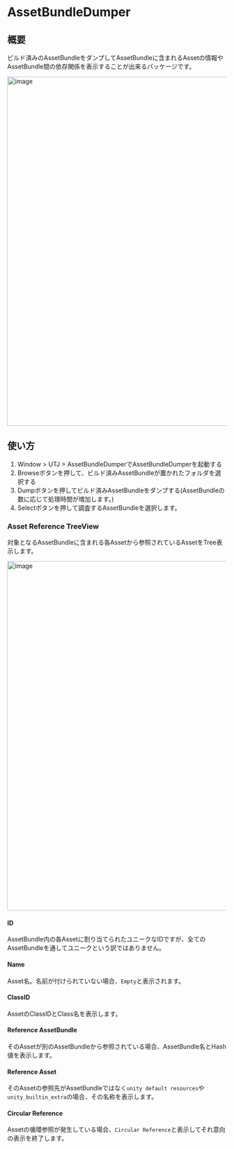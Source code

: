 # AssetBundleDumper

## 概要

ビルド済みのAssetBundleをダンプしてAssetBundleに含まれるAssetの情報やAssetBundle間の依存関係を表示することが出来るパッケージです。

<img width="800" alt="image" src="https://user-images.githubusercontent.com/29646672/195793413-f27afd9c-3bb9-45ad-b289-0739e5a55b50.png">

## 使い方

1. Window > UTJ > AssetBundleDumperでAssetBundleDumperを起動する
2. Browseボタンを押して、ビルド済みAssetBundleが置かれたフォルダを選択する
3. Dumpボタンを押してビルド済みAssetBundleをダンプする(AssetBundleの数に応じて処理時間が増加します。)
4. Selectボタンを押して調査するAssetBundleを選択します。


### Asset Reference TreeView

対象となるAssetBundleに含まれる各Assetから参照されているAssetをTree表示します。

<img width="800" alt="image" src="https://user-images.githubusercontent.com/29646672/195803425-d3652d4b-eaf6-4184-b65d-29e746546985.png">

#### ID

AssetBundle内の各Assetに割り当てられたユニークなIDですが、全てのAssetBundleを通してユニークという訳ではありません。

#### Name

Asset名。名前が付けられていない場合、`Empty`と表示されます。

#### ClassID

AssetのClassIDとClass名を表示します。

#### Reference AssetBundle

そのAssetが別のAssetBundleから参照されている場合、AssetBundle名とHash値を表示します。

#### Reference Asset

そのAssetの参照先がAssetBundleではなく`unity default resources`や`unity_builtin_extra`の場合、その名称を表示します。

#### Circular Reference

Assetの循環参照が発生している場合、`Circular Reference`と表示してそれ意向の表示を終了します。
